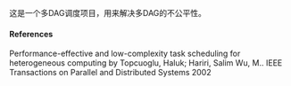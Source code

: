 
这是一个多DAG调度项目，用来解决多DAG的不公平性。

#### References
Performance-effective and low-complexity task scheduling for heterogeneous computing by Topcuoglu, Haluk; Hariri, Salim Wu, M.. IEEE Transactions on Parallel and Distributed Systems 2002
